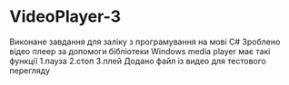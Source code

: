 # VideoPlayer-3
Виконане завдання для заліку з програмування на мові C#
Зроблено відео плеер за допомоги бібліотеки Windows media player
має такі функції
1.пауза
2.стоп
3.плей
Додано файл із видео для тестового перегляду
